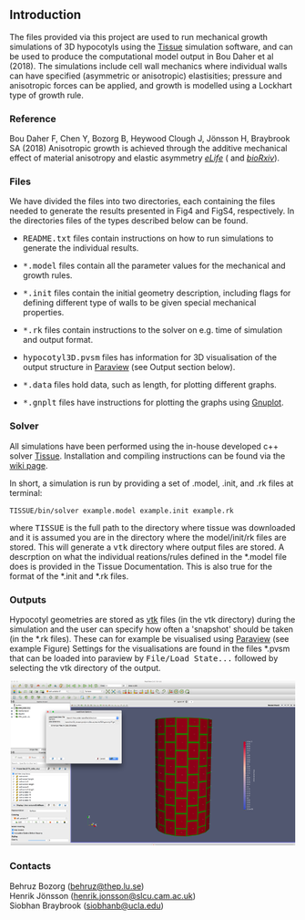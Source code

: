 <h2>Introduction</h2>

The files provided via this project are used to run mechanical growth simulations of 3D hypocotyls
using the <a href="https://www.gitlab.com/slcu/teamhj/tissue">Tissue</a> simulation software,
and can be used to produce the computational model output in Bou Daher et al (2018). 
The simulations include cell wall mechanics where individual walls can have specified 
(asymmetric or anisotropic) elastisities; pressure and anisotropic forces can be applied,
and growth is modelled using a Lockhart type of growth rule.

<h3>Reference</h3>

Bou Daher F, Chen Y, Bozorg B, Heywood Clough J, Jönsson H, Braybrook SA (2018)
Anisotropic growth is achieved through the additive mechanical effect of material 
anisotropy and elastic asymmetry <a href="https://elifesciences.org/"><i>eLife</i></a> ( and
<a href="https://www.biorxiv.org/content/early/2018/05/07/316364"><i>bioRxiv</i></a>).

<h3>Files</h3>

We have divided the files into two directories, each containing the files needed to generate 
the results presented in Fig4 and FigS4, respectively. In the directories files of 
the types described below can be found.

* <tt>README.txt</tt> files contain instructions on how to run simulations to generate
the individual results.

* <tt>*.model</tt> files contain all the parameter values for the mechanical and 
growth rules.  

* <tt>*.init</tt> files contain the initial geometry description, including 
flags for defining different type of walls to be given special mechanical properties.

*  <tt>*.rk</tt> files contain instructions to the solver on e.g. time of simulation 
and output format.

* <tt>hypocotyl3D.pvsm</tt> files has information for 3D visualisation of the output
structure in <a href="http://www.paraview.org">Paraview</a> (see Output section below).

* <tt>*.data</tt> files hold data, such as length, for plotting different graphs.

* <tt>*.gnplt</tt> files have instructions for plotting the graphs using 
<a href="http://www.gnuplot.info/">Gnuplot</a>. 


<h3>Solver</h3>

All simulations have been performed using the in-house developed c++ solver 
<a href="https://www.gitlab.com/slcu/teamhj/tissue">Tissue</a>. Installation and compiling 
instructions can be found via the <a href="https://gitlab.com/slcu/teamHJ/tissue/wikis/Installation">
wiki page</a>.

In short, a simulation is run by providing a set of .model, .init, and .rk files at terminal:

```
TISSUE/bin/solver example.model example.init example.rk
```
where <tt>TISSUE</tt> is the full path to the directory where tissue was downloaded 
and it is assumed you are in the directory where the model/init/rk files are stored.
This will generate a <tt>vtk</tt> directory where output files are stored. A descrption 
on what the individual reations/rules defined in the *.model file does is provided 
in the Tissue Documentation. This is also true for the format of the *.init and *.rk files.

<h3>Outputs</h3>

Hypocotyl geometries are stored as <a href="https://www.vtk.org">vtk</a> files (in the vtk directory) during the simulation
and the user can specify how often a 'snapshot' should be taken (in the *.rk files). 
These can for example be visualised using <a
href="http://www.paraview.org">Paraview</a> (see example Figure) 
Settings for the visualisations are found in the files *.pvsm that can be loaded into 
paraview by <tt>File/Load State...</tt> followed by selecting the vtk directory of the output.

<center><img width=500 src="paraview.png"></center>

<h3>Contacts</h3>

Behruz Bozorg (behruz@thep.lu.se)<br>
Henrik Jönsson (henrik.jonsson@slcu.cam.ac.uk)<br>
Siobhan Braybrook (siobhanb@ucla.edu)

